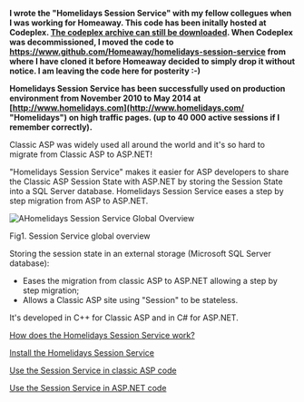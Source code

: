 **I wrote the "Homelidays Session Service" with my fellow collegues when I was working for Homeaway. This code has been initally hosted at Codeplex. [The codeplex archive can still be downloaded](https://archive.codeplex.com/?p=sessionservice). When Codeplex was decommissioned, I moved the code to https://www.github.com/Homeaway/homelidays-session-service from where I have cloned it before Homeaway decided to simply drop it without notice. I am leaving the code here for posterity :-)**

**Homelidays Session Service has been successfully used on production environment from November 2010 to May 2014 at [http://www.homelidays.com](http://www.homelidays.com/ "Homelidays") on high traffic pages. (up to 40 000 active sessions if I remember correctly).**

Classic ASP was widely used all around the world and it's so hard to migrate from Classic ASP to ASP.NET!

"Homelidays Session Service" makes it easier for ASP developers to share the Classic ASP Session State with ASP.NET by storing the Session State into a SQL Server database. Homelidays Session Service eases a step by step migration from ASP to ASP.NET.

![AHomelidays Session Service Global Overview](../../wiki/How-does-the-Homelidays-Session-Service-work_1.png)

Fig1\. Session Service global overview

Storing the session state in an external storage (Microsoft SQL Server database):

*   Eases the migration from classic ASP to ASP.NET allowing a step by step migration;
*   Allows a Classic ASP site using "Session" to be stateless.

It's developed in C++ for Classic ASP and in C# for ASP.NET.

[How does the Homelidays Session Service work?](../../wiki/How-does-the-Homelidays-Session-Service-work%3F)

[Install the Homelidays Session Service](../../wiki/Install-the-Homelidays-Session-Service)

[Use the Session Service in classic ASP code](../../wiki/Use-the-Session-Service-in-classic-ASP-code)

[Use the Session Service in ASP.NET code](../../wiki/Use-the-Session-Service-in-ASP.NET-code)
